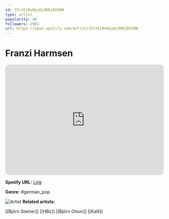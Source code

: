 ```yaml
---
id: 37ctEiNvHyyUL9KDjRUV0W
type: artist
popularity: 48
followers: 2981
url: https://open.spotify.com/artist/37ctEiNvHyyUL9KDjRUV0W
---
```

# Franzi Harmsen

<iframe style="border-radius:12px" src="https://open.spotify.com/embed/artist/37ctEiNvHyyUL9KDjRUV0W" width="100%" height="352" frameBorder="0" allowfullscreen="" allow="autoplay; clipboard-write; encrypted-media; fullscreen; picture-in-picture" loading="lazy"></iframe>

**Spotify URL:** [Link](https://open.spotify.com/artist/37ctEiNvHyyUL9KDjRUV0W)

**Genre:**  #german_pop

![Artist](https://i.scdn.co/image/ab6761610000e5ebbd2a3963659cc4362efee409)
**Related artists:**

[[Björn Steiner]]
[[HBz]]
[[Björn Olson]]
[[Kalli]]
